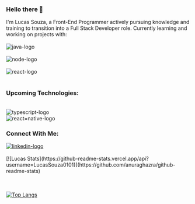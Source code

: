 ### Hello there 👋

I'm Lucas Souza, a Front-End Programmer actively pursuing knowledge and training to transition into a Full Stack Developer role. Currently learning and working on projects with:
<br>
<br>
<img src="https://img.shields.io/badge/JavaScript-323330?style=for-the-badge&logo=javascript&logoColor=F7DF1E" alt="java-logo">
<br>
<br>
<img src="https://img.shields.io/badge/Node.js-43853D?style=for-the-badge&logo=node.js&logoColor=white" alt="node-logo">
<br>
<br>
<img src="https://img.shields.io/badge/React-20232A?style=for-the-badge&logo=react&logoColor=61DAFB" alt="react-logo">
<br>
<br>
### Upcoming Technologies:
<br>
<img src="https://img.shields.io/badge/TypeScript-007ACC?style=for-the-badge&logo=typescript&logoColor=white" alt="typescript-logo">
<br>
<img src="https://img.shields.io/badge/React_Native-20232A?style=for-the-badge&logo=react&logoColor=61DAFB" alt="react=native-logo">
<br>
<h3>Connect With Me:</h3>
<a href="https://www.linkedin.com/in/lucas-da-silva-de-souza/" target="_blank"><img src="https://img.shields.io/badge/LinkedIn-0077B5?style=for-the-badge&logo=linkedin&logoColor=white" alt="linkedin-logo"></a>
<br>
<br>
[![Lucas Stats](https://github-readme-stats.vercel.app/api?username=LucasSouza0101)](https://github.com/anuraghazra/github-readme-stats)
<br>
<br>
<br>

[![Top Langs](https://github-readme-stats.vercel.app/api/top-langs/?username=LucasSouza0101)](https://github.com/anuraghazra/github-readme-stats)





